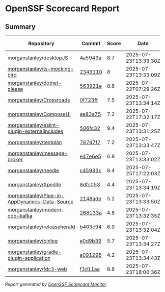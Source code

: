 # OpenSSF Scorecard Report

## Summary

| Repository | Commit | Score | Date | Score Delta | Report | StepSecurity |
| -- | -- | -- | -- | -- | -- | -- |
| [morganstanley/desktopJS](https://github.com/morganstanley/desktopJS) | [4a5943a](https://github.com/morganstanley/desktopJS/commit/4a5943a563a4d340bb63783ca1c68a2e21f6bd1c) | 8.7 | 2025-07-23T13:33:30Z | -0.1 / [Details](https://ossf.github.io/scorecard-visualizer/#/projects/github.com/morganstanley/desktopJS/compare/0d4ee32bd109404a641d756020a34449bcee9a67/4a5943a563a4d340bb63783ca1c68a2e21f6bd1c) | [View](https://ossf.github.io/scorecard-visualizer/#/projects/github.com/morganstanley/desktopJS/commit/4a5943a563a4d340bb63783ca1c68a2e21f6bd1c) | [Fix it](https://app.stepsecurity.io/securerepo?repo=morganstanley/desktopJS) |
| [morganstanley/ts-mocking-bird](https://github.com/morganstanley/ts-mocking-bird) | [2343110](https://github.com/morganstanley/ts-mocking-bird/commit/23431109cb2d52dc0c48b17191e547401a47b8da) | 8 | 2025-07-23T13:33:09Z | -0.1 / [Details](https://ossf.github.io/scorecard-visualizer/#/projects/github.com/morganstanley/ts-mocking-bird/compare/23431109cb2d52dc0c48b17191e547401a47b8da/23431109cb2d52dc0c48b17191e547401a47b8da) | [View](https://ossf.github.io/scorecard-visualizer/#/projects/github.com/morganstanley/ts-mocking-bird/commit/23431109cb2d52dc0c48b17191e547401a47b8da) | [Fix it](https://app.stepsecurity.io/securerepo?repo=morganstanley/ts-mocking-bird) |
| [morganstanley/dotnet-please](https://github.com/morganstanley/dotnet-please) | [563921e](https://github.com/morganstanley/dotnet-please/commit/563921e25d0267c08420e2143fb950e2c27ca2a1) | 8.8 | 2025-07-22T07:29:26Z | 0 / [Details](https://ossf.github.io/scorecard-visualizer/#/projects/github.com/morganstanley/dotnet-please/compare/563921e25d0267c08420e2143fb950e2c27ca2a1/563921e25d0267c08420e2143fb950e2c27ca2a1) | [View](https://ossf.github.io/scorecard-visualizer/#/projects/github.com/morganstanley/dotnet-please/commit/563921e25d0267c08420e2143fb950e2c27ca2a1) | [Fix it](https://app.stepsecurity.io/securerepo?repo=morganstanley/dotnet-please) |
| [morganstanley/Crossroads](https://github.com/morganstanley/Crossroads) | [0f723ff](https://github.com/morganstanley/Crossroads/commit/0f723ffb32272ec9346ef7f489f6ca729feb09c6) | 7.5 | 2025-07-23T13:34:14Z | 0 / [Details](https://ossf.github.io/scorecard-visualizer/#/projects/github.com/morganstanley/Crossroads/compare/fa80e64cfb8281ce9de5789e775fb0b7f838c6e6/0f723ffb32272ec9346ef7f489f6ca729feb09c6) | [View](https://ossf.github.io/scorecard-visualizer/#/projects/github.com/morganstanley/Crossroads/commit/0f723ffb32272ec9346ef7f489f6ca729feb09c6) | [Fix it](https://app.stepsecurity.io/securerepo?repo=morganstanley/Crossroads) |
| [morganstanley/ComposeUI](https://github.com/morganstanley/ComposeUI) | [ae83a75](https://github.com/morganstanley/ComposeUI/commit/ae83a751df2228e574b357fd699ab61eb8e7d2e4) | 7.2 | 2025-07-22T17:32:17Z | 0 / [Details](https://ossf.github.io/scorecard-visualizer/#/projects/github.com/morganstanley/ComposeUI/compare/108fabbdbacd47357611e17318fd1c8678fd2043/ae83a751df2228e574b357fd699ab61eb8e7d2e4) | [View](https://ossf.github.io/scorecard-visualizer/#/projects/github.com/morganstanley/ComposeUI/commit/ae83a751df2228e574b357fd699ab61eb8e7d2e4) | [Fix it](https://app.stepsecurity.io/securerepo?repo=morganstanley/ComposeUI) |
| [morganstanley/eslint-plugin-externalincludes](https://github.com/morganstanley/eslint-plugin-externalincludes) | [506fc32](https://github.com/morganstanley/eslint-plugin-externalincludes/commit/506fc3284514642c8672b67cfc4cfaa2143c4e00) | 9.4 | 2025-07-23T13:31:25Z | 0 / [Details](https://ossf.github.io/scorecard-visualizer/#/projects/github.com/morganstanley/eslint-plugin-externalincludes/compare/d667f72983ae08381611bddf19722f4a68ca5a9e/506fc3284514642c8672b67cfc4cfaa2143c4e00) | [View](https://ossf.github.io/scorecard-visualizer/#/projects/github.com/morganstanley/eslint-plugin-externalincludes/commit/506fc3284514642c8672b67cfc4cfaa2143c4e00) | [Fix it](https://app.stepsecurity.io/securerepo?repo=morganstanley/eslint-plugin-externalincludes) |
| [morganstanley/testplan](https://github.com/morganstanley/testplan) | [787d7f7](https://github.com/morganstanley/testplan/commit/787d7f789a42823c019f709c4e756698a9879353) | 7.2 | 2025-07-23T13:33:47Z | 0 / [Details](https://ossf.github.io/scorecard-visualizer/#/projects/github.com/morganstanley/testplan/compare/2858627354a4e1a82b4a2e5ed90426b4c589a46e/787d7f789a42823c019f709c4e756698a9879353) | [View](https://ossf.github.io/scorecard-visualizer/#/projects/github.com/morganstanley/testplan/commit/787d7f789a42823c019f709c4e756698a9879353) | [Fix it](https://app.stepsecurity.io/securerepo?repo=morganstanley/testplan) |
| [morganstanley/message-broker](https://github.com/morganstanley/message-broker) | [e47e6e5](https://github.com/morganstanley/message-broker/commit/e47e6e5cf4902061db5c687d30b8ca89aae6058d) | 6.8 | 2025-07-23T13:33:02Z | -0.2 / [Details](https://ossf.github.io/scorecard-visualizer/#/projects/github.com/morganstanley/message-broker/compare/4e59e8d65137c4105d5b3ad746d35e745472e282/e47e6e5cf4902061db5c687d30b8ca89aae6058d) | [View](https://ossf.github.io/scorecard-visualizer/#/projects/github.com/morganstanley/message-broker/commit/e47e6e5cf4902061db5c687d30b8ca89aae6058d) | [Fix it](https://app.stepsecurity.io/securerepo?repo=morganstanley/message-broker) |
| [morganstanley/needle](https://github.com/morganstanley/needle) | [c45933c](https://github.com/morganstanley/needle/commit/c45933cb22d084a0b8c7a39548e0a3d2144418ed) | 8.4 | 2025-07-25T17:22:03Z | -0.1 / [Details](https://ossf.github.io/scorecard-visualizer/#/projects/github.com/morganstanley/needle/compare/247fe36b3c1b949b26c59429ed8df54b74371559/c45933cb22d084a0b8c7a39548e0a3d2144418ed) | [View](https://ossf.github.io/scorecard-visualizer/#/projects/github.com/morganstanley/needle/commit/c45933cb22d084a0b8c7a39548e0a3d2144418ed) | [Fix it](https://app.stepsecurity.io/securerepo?repo=morganstanley/needle) |
| [morganstanley/Xpedite](https://github.com/morganstanley/Xpedite) | [8dfc053](https://github.com/morganstanley/Xpedite/commit/8dfc05354511cadba63ce085c23868df6c0c7cf6) | 4.4 | 2025-07-23T13:34:19Z | 0 / [Details](https://ossf.github.io/scorecard-visualizer/#/projects/github.com/morganstanley/Xpedite/compare/8dfc05354511cadba63ce085c23868df6c0c7cf6/8dfc05354511cadba63ce085c23868df6c0c7cf6) | [View](https://ossf.github.io/scorecard-visualizer/#/projects/github.com/morganstanley/Xpedite/commit/8dfc05354511cadba63ce085c23868df6c0c7cf6) | [Fix it](https://app.stepsecurity.io/securerepo?repo=morganstanley/Xpedite) |
| [morganstanley/Plug-in-AppDynamics-Data-Source](https://github.com/morganstanley/Plug-in-AppDynamics-Data-Source) | [2148ade](https://github.com/morganstanley/Plug-in-AppDynamics-Data-Source/commit/2148ade5c3d6070271c9eff6c40388bdb728c580) | 5.2 | 2025-07-23T13:33:50Z | 0 / [Details](https://ossf.github.io/scorecard-visualizer/#/projects/github.com/morganstanley/Plug-in-AppDynamics-Data-Source/compare/2148ade5c3d6070271c9eff6c40388bdb728c580/2148ade5c3d6070271c9eff6c40388bdb728c580) | [View](https://ossf.github.io/scorecard-visualizer/#/projects/github.com/morganstanley/Plug-in-AppDynamics-Data-Source/commit/2148ade5c3d6070271c9eff6c40388bdb728c580) | [Fix it](https://app.stepsecurity.io/securerepo?repo=morganstanley/Plug-in-AppDynamics-Data-Source) |
| [morganstanley/modern-cpp-kafka](https://github.com/morganstanley/modern-cpp-kafka) | [268133a](https://github.com/morganstanley/modern-cpp-kafka/commit/268133a9ca54b4c4d2f871d154245b314917c33f) | 4.8 | 2025-07-23T13:32:35Z | 0 / [Details](https://ossf.github.io/scorecard-visualizer/#/projects/github.com/morganstanley/modern-cpp-kafka/compare/268133a9ca54b4c4d2f871d154245b314917c33f/268133a9ca54b4c4d2f871d154245b314917c33f) | [View](https://ossf.github.io/scorecard-visualizer/#/projects/github.com/morganstanley/modern-cpp-kafka/commit/268133a9ca54b4c4d2f871d154245b314917c33f) | [Fix it](https://app.stepsecurity.io/securerepo?repo=morganstanley/modern-cpp-kafka) |
| [morganstanley/releaseherald](https://github.com/morganstanley/releaseherald) | [b403c94](https://github.com/morganstanley/releaseherald/commit/b403c944bb6136d666b0f0cb965d76bcbabaf317) | 6.9 | 2025-07-23T13:32:04Z | 0.2 / [Details](https://ossf.github.io/scorecard-visualizer/#/projects/github.com/morganstanley/releaseherald/compare/75e3270e148dbd35040c34c157f997f5953d4eb2/b403c944bb6136d666b0f0cb965d76bcbabaf317) | [View](https://ossf.github.io/scorecard-visualizer/#/projects/github.com/morganstanley/releaseherald/commit/b403c944bb6136d666b0f0cb965d76bcbabaf317) | [Fix it](https://app.stepsecurity.io/securerepo?repo=morganstanley/releaseherald) |
| [morganstanley/binlog](https://github.com/morganstanley/binlog) | [e0d9b39](https://github.com/morganstanley/binlog/commit/e0d9b394d16b692f552a87b4e80faaeb84129ccc) | 5.7 | 2025-07-23T13:34:27Z | 0 / [Details](https://ossf.github.io/scorecard-visualizer/#/projects/github.com/morganstanley/binlog/compare/e0d9b394d16b692f552a87b4e80faaeb84129ccc/e0d9b394d16b692f552a87b4e80faaeb84129ccc) | [View](https://ossf.github.io/scorecard-visualizer/#/projects/github.com/morganstanley/binlog/commit/e0d9b394d16b692f552a87b4e80faaeb84129ccc) | [Fix it](https://app.stepsecurity.io/securerepo?repo=morganstanley/binlog) |
| [morganstanley/gradle-plugin-application](https://github.com/morganstanley/gradle-plugin-application) | [a091298](https://github.com/morganstanley/gradle-plugin-application/commit/a091298cb041a84196f9babc4377f31b37ea5581) | 4.2 | 2025-07-23T13:34:43Z | -0.1 / [Details](https://ossf.github.io/scorecard-visualizer/#/projects/github.com/morganstanley/gradle-plugin-application/compare/a091298cb041a84196f9babc4377f31b37ea5581/a091298cb041a84196f9babc4377f31b37ea5581) | [View](https://ossf.github.io/scorecard-visualizer/#/projects/github.com/morganstanley/gradle-plugin-application/commit/a091298cb041a84196f9babc4377f31b37ea5581) | [Fix it](https://app.stepsecurity.io/securerepo?repo=morganstanley/gradle-plugin-application) |
| [morganstanley/fdc3-web](https://github.com/morganstanley/fdc3-web) | [f3d11aa](https://github.com/morganstanley/fdc3-web/commit/f3d11aa9f86b50ab9d2f5e2eb0c105aa6431dea6) | 8.8 | 2025-07-23T18:00:36Z | 0 / [Details](https://ossf.github.io/scorecard-visualizer/#/projects/github.com/morganstanley/fdc3-web/compare/e520969482fbc1b1d396d8bd4e7806e8e6ab8d1d/f3d11aa9f86b50ab9d2f5e2eb0c105aa6431dea6) | [View](https://ossf.github.io/scorecard-visualizer/#/projects/github.com/morganstanley/fdc3-web/commit/f3d11aa9f86b50ab9d2f5e2eb0c105aa6431dea6) | [Fix it](https://app.stepsecurity.io/securerepo?repo=morganstanley/fdc3-web) |

_Report generated by [OpenSSF Scorecard Monitor](https://github.com/ossf/scorecard-monitor)._
